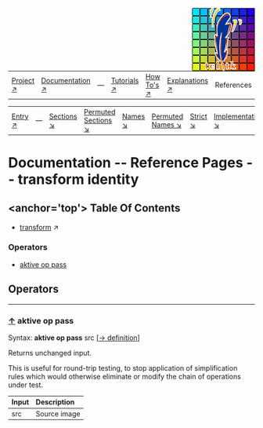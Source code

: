 <img src='../assets/aktive-logo-128.png' style='float:right;'>

||||||||
|---|---|---|---|---|---|---|
|[Project ↗](../../README.md)|[Documentation ↗](../index.md)|&mdash;|[Tutorials ↗](../tutorials.md)|[How To's ↗](../howtos.md)|[Explanations ↗](../explanations.md)|References|

|||||||||
|---|---|---|---|---|---|---|---|
|[Entry ↗](index.md)|&mdash;|[Sections ↘](bysection.md)|[Permuted Sections ↘](bypsection.md)|[Names ↘](byname.md)|[Permuted Names ↘](bypname.md)|[Strict ↘](strict.md)|[Implementations ↘](bylang.md)|

# Documentation -- Reference Pages -- transform identity

## <anchor='top'> Table Of Contents

  - [transform](transform.md) ↗


### Operators

 - [aktive op pass](#op_pass)

## Operators

---
### [↑](#top) <a name='op_pass'></a> aktive op pass

Syntax: __aktive op pass__ src [[→ definition](../../../../file?ci=trunk&ln=8&name=etc/transformer/identity.tcl)]

Returns unchanged input.

This is useful for round-trip testing, to stop application of simplification rules which would otherwise eliminate or modify the chain of operations under test.

|Input|Description|
|:---|:---|
|src|Source image|

